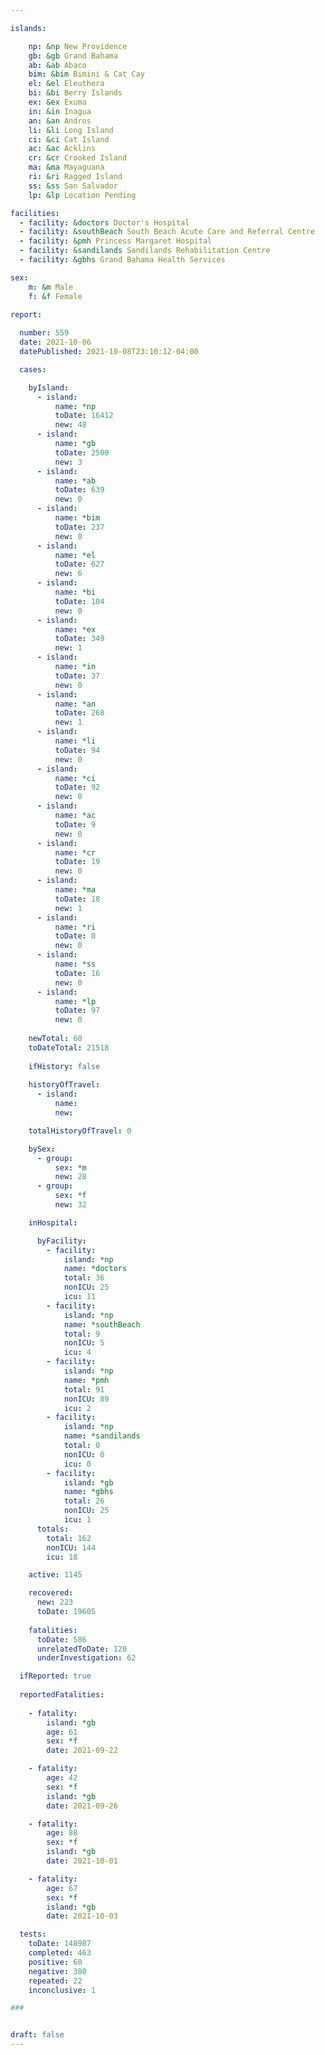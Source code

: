 ```yaml
---

islands:

    np: &np New Providence
    gb: &gb Grand Bahama
    ab: &ab Abaco
    bim: &bim Bimini & Cat Cay
    el: &el Eleuthera
    bi: &bi Berry Islands
    ex: &ex Exuma
    in: &in Inagua
    an: &an Andros
    li: &li Long Island
    ci: &ci Cat Island
    ac: &ac Acklins
    cr: &cr Crooked Island
    ma: &ma Mayaguana
    ri: &ri Ragged Island
    ss: &ss San Salvador
    lp: &lp Location Pending

facilities:
  - facility: &doctors Doctor's Hospital
  - facility: &southBeach South Beach Acute Care and Referral Centre
  - facility: &pmh Princess Margaret Hospital
  - facility: &sandilands Sandilands Rehabilitation Centre
  - facility: &gbhs Grand Bahama Health Services

sex:
    m: &m Male
    f: &f Female

report:
  
  number: 559
  date: 2021-10-06
  datePublished: 2021-10-08T23:10:12-04:00

  cases:

    byIsland:
      - island:
          name: *np 
          toDate: 16412
          new: 48
      - island:
          name: *gb 
          toDate: 2500
          new: 3
      - island:
          name: *ab 
          toDate: 639
          new: 0
      - island:
          name: *bim
          toDate: 237
          new: 0
      - island:
          name: *el 
          toDate: 627
          new: 6
      - island:
          name: *bi
          toDate: 104
          new: 0
      - island:
          name: *ex 
          toDate: 349
          new: 1
      - island:
          name: *in 
          toDate: 37
          new: 0
      - island:
          name: *an 
          toDate: 268
          new: 1
      - island:
          name: *li 
          toDate: 94
          new: 0
      - island:
          name: *ci 
          toDate: 92
          new: 0
      - island:
          name: *ac 
          toDate: 9
          new: 0
      - island:
          name: *cr 
          toDate: 19
          new: 0
      - island:
          name: *ma 
          toDate: 18
          new: 1
      - island:
          name: *ri 
          toDate: 0
          new: 0
      - island:
          name: *ss  
          toDate: 16
          new: 0
      - island:
          name: *lp 
          toDate: 97
          new: 0
    
    newTotal: 60
    toDateTotal: 21518
    
    ifHistory: false
    
    historyOfTravel:
      - island:
          name: 
          new: 

    totalHistoryOfTravel: 0

    bySex:
      - group:
          sex: *m
          new: 28
      - group:
          sex: *f
          new: 32

    inHospital:

      byFacility:
        - facility:
            island: *np
            name: *doctors
            total: 36
            nonICU: 25
            icu: 11
        - facility:
            island: *np
            name: *southBeach
            total: 9
            nonICU: 5
            icu: 4
        - facility:
            island: *np
            name: *pmh
            total: 91
            nonICU: 89
            icu: 2
        - facility:
            island: *np
            name: *sandilands
            total: 0
            nonICU: 0
            icu: 0
        - facility:
            island: *gb
            name: *gbhs
            total: 26
            nonICU: 25
            icu: 1
      totals:
        total: 162    
        nonICU: 144
        icu: 18

    active: 1145

    recovered: 
      new: 223
      toDate: 19605
    
    fatalities:
      toDate: 586
      unrelatedToDate: 120
      underInvestigation: 62

  ifReported: true
  
  reportedFatalities:
    
    - fatality: 
        island: *gb
        age: 61
        sex: *f
        date: 2021-09-22

    - fatality: 
        age: 42
        sex: *f
        island: *gb
        date: 2021-09-26

    - fatality: 
        age: 88
        sex: *f
        island: *gb
        date: 2021-10-01

    - fatality: 
        age: 67
        sex: *f
        island: *gb
        date: 2021-10-03

  tests:
    toDate: 148987
    completed: 463
    positive: 60
    negative: 380
    repeated: 22
    inconclusive: 1

###


draft: false
---
```


